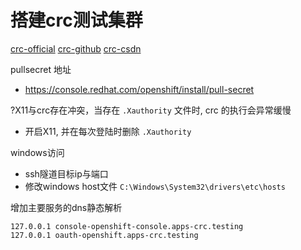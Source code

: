 # 搭建crc测试集群

[crc-official](https://crc.dev/crc/)
[crc-github](https://github.com/code-ready/crc)
[crc-csdn](https://blog.csdn.net/weixin_43902588/article/details/109571198)


pullsecret 地址
- https://console.redhat.com/openshift/install/pull-secret

?X11与crc存在冲突，当存在 `.Xauthority` 文件时, crc 的执行会异常缓慢
- 开启X11, 并在每次登陆时删除 `.Xauthority`

windows访问
- ssh隧道目标ip与端口
- 修改windows host文件 `C:\Windows\System32\drivers\etc\hosts`

增加主要服务的dns静态解析

```
127.0.0.1 console-openshift-console.apps-crc.testing
127.0.0.1 oauth-openshift.apps-crc.testing
```
